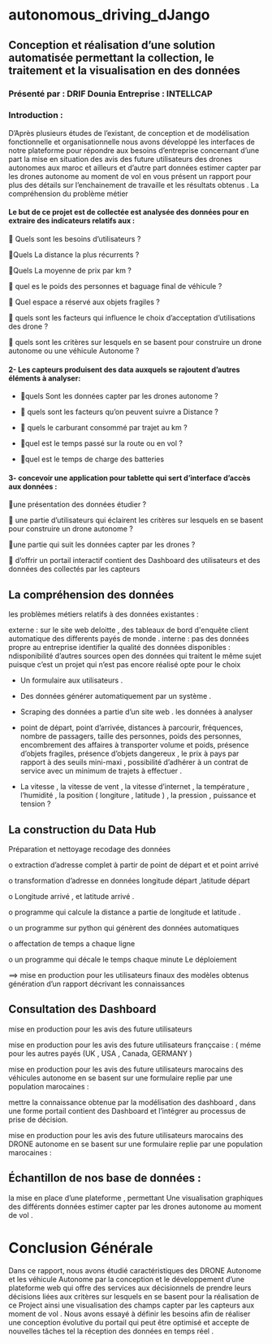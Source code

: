 # autonomous_driving_dJango


## Conception et réalisation d’une solution automatisée permettant la collection, le traitement et la visualisation en des données




 ###  Présenté par : DRIF Dounia Entreprise : INTELLCAP
   
   
   

### Introduction :


D’Après plusieurs études de l’existant, de conception et de modélisation fonctionnelle et organisationnelle nous avons développé les interfaces de notre plateforme pour répondre aux besoins d’entreprise concernant d’une part la mise en situation des avis des future utilisateurs des drones autonomes aux maroc et ailleurs et d’autre part données estimer capter par les drones autonome au moment de vol en vous présent un rapport pour plus des détails sur l’enchainement de travaille et les résultats obtenus .
La compréhension du problème métier

#### Le but de ce projet est de collectée est analysée des données pour en extraire des indicateurs relatifs aux :


 Quels sont les besoins d’utilisateurs ?

Quels La distance la plus récurrents ?

Quels La moyenne de prix par km ?

 quel es le poids des personnes et baguage final de véhicule ?

 Quel espace a réservé aux objets fragiles ?

 quels sont les facteurs qui influence le choix d’acceptation d’utilisations des drone ?

 quels sont les critères sur lesquels en se basent pour construire un drone autonome ou une véhicule Autonome ?






#### 2- Les capteurs produisent des data auxquels se rajoutent d’autres éléments à analyser:

- quels Sont les données capter par les drones autonome ?

-  quels sont les facteurs qu’on peuvent suivre a Distance ?

-  quels le carburant consommé par trajet au km ?

- quel est le temps passé sur la route ou en vol ?

- quel est le temps de charge des batteries




#### 3- concevoir une application pour tablette qui sert d’interface d’accès aux données :

une présentation des données étudier ?

 une partie d’utilisateurs qui éclairent les critères sur lesquels en se basent pour construire un drone autonome ?

une partie qui suit les données capter par les drones ?

 d’offrir un portail interactif contient des Dashboard des utilisateurs et des données des collectés par les capteurs


## La compréhension des données

les problèmes métiers relatifs à des données existantes :

externe : sur le site web deloitte , des tableaux de bord d'enquête client automatique des differents payés de monde . interne : pas des données propre au entreprise
identifier la qualité des données disponibles :
ndisponibilité d’autres sources open des données qui traitent le même sujet puisque c’est un projet qui n’est pas encore réalisé opte pour le choix

- Un formulaire aux utilisateurs .
- Des données générer automatiquement par un système .
- Scraping des données a partie d’un site web .
les données à analyser
- point de départ, point d’arrivée, distances à parcourir, fréquences, nombre de passagers, taille des personnes, poids des personnes, encombrement des affaires à transporter volume et poids, présence d’objets fragiles, présence d’objets dangereux , le prix à pays par rapport à des seuils mini-maxi , possibilité d’adhérer à un contrat de service avec un minimum de trajets à effectuer .

- La vitesse , la vitesse de vent , la vitesse d’internet , la température , l’humidité , la position ( longiture , latitude ) , la pression , puissance et tension ?



## La construction du Data Hub

Préparation et nettoyage recodage des données

o extraction d’adresse complet à partir de point de départ et et point arrivé

o transformation d’adresse en données longitude départ ,latitude départ

o Longitude arrivé , et latitude arrivé .

o programme qui calcule la distance a partie de longitude
et latitude .

o un programme sur python qui génèrent des données
automatiques

o affectation de temps a chaque ligne

o un programme qui décale le temps chaque minute
Le déploiement


==> mise en production pour les utilisateurs finaux des modèles obtenus
génération d’un rapport décrivant les connaissances



  
## Consultation des Dashboard

mise en production pour les avis des future utilisateurs

mise en production pour les avis des future utilisateurs françcaise : ( méme pour les autres payés (UK , USA , Canada, GERMANY )

mise en production pour les avis des future utilisateurs marocains des véhicules autonome en se basent sur une formulaire replie par une population marocaines :

mettre la connaissance obtenue par la modélisation des dashboard , dans une forme portail contient des Dashboard et l’intégrer au processus de prise de décision.
 
 
 mise en production pour les avis des future utilisateurs marocains des DRONE autonome en se basent sur une formulaire replie par une population marocaines :



  
## Échantillon de nos base de données :

 la mise en place d’une plateforme , permettant Une visualisation graphiques des différents données estimer capter par les drones autonome au moment de vol .
 
  
# Conclusion Générale

Dans ce rapport, nous avons étudié caractéristiques des DRONE Autonome et les véhicule Autonome par la conception et le développement d’une plateforme web qui offre des services aux décisionnels de prendre leurs décisions liées aux critères sur lesquels en se basent pour la réalisation de ce Project ainsi une visualisation des champs capter par les capteurs aux moment de vol .
Nous avons essayé à définir les besoins afin de réaliser une conception évolutive du portail qui peut être optimisé et accepte de nouvelles tâches tel la réception des données en temps réel .
